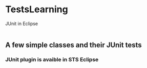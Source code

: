 # TestsLearning
JUnit in Eclipse
<br><br>
<h2>A few simple classes and their JUnit tests</h2>
<h3>JUnit plugin is avaible in STS Eclipse</h3>
